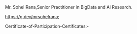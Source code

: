 Mr. Sohel Rana,Senior Practitioner in BigData and AI Research.

https://g.dev/mrsohelrana;

Certificate-of-Participation-Certificates:-
